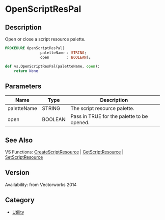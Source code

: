 # OpenScriptResPal

## Description
Open or close a script resource palette.

```pascal
PROCEDURE OpenScriptResPal(
				paletteName : STRING;
				open        : BOOLEAN);
```

```python
def vs.OpenScriptResPal(paletteName, open):
    return None
```

## Parameters
|Name|Type|Description|
|---|---|---|
|paletteName|STRING|The script resource palette.|
|open|BOOLEAN|Pass in TRUE for the palette to be opened.|

## See Also
VS Functions:
[CreateScriptResource](CreateScriptResource.md) 
| [GetScriptResource](GetScriptResource.md) 
| [SetScriptResource](SetScriptResource.md)

## Version
Availability: from Vectorworks 2014

## Category
* [Utility](../Categories/Utility.md)
